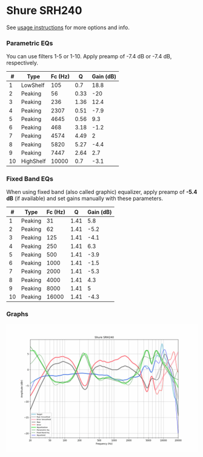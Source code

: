 # Shure SRH240
See [usage instructions](https://github.com/jaakkopasanen/AutoEq#usage) for more options and info.

### Parametric EQs
You can use filters 1-5 or 1-10. Apply preamp of -7.4 dB or -7.4 dB, respectively.

|   # | Type      |   Fc (Hz) |    Q |   Gain (dB) |
|-----|-----------|-----------|------|-------------|
|   1 | LowShelf  |       105 | 0.7  |        18.8 |
|   2 | Peaking   |        56 | 0.33 |       -20   |
|   3 | Peaking   |       236 | 1.36 |        12.4 |
|   4 | Peaking   |      2307 | 0.51 |        -7.9 |
|   5 | Peaking   |      4645 | 0.56 |         9.3 |
|   6 | Peaking   |       468 | 3.18 |        -1.2 |
|   7 | Peaking   |      4574 | 4.49 |         2   |
|   8 | Peaking   |      5820 | 5.27 |        -4.4 |
|   9 | Peaking   |      7447 | 2.64 |         2.7 |
|  10 | HighShelf |     10000 | 0.7  |        -3.1 |

### Fixed Band EQs
When using fixed band (also called graphic) equalizer, apply preamp of **-5.4 dB** (if available) and set gains manually with these parameters.

|   # | Type    |   Fc (Hz) |    Q |   Gain (dB) |
|-----|---------|-----------|------|-------------|
|   1 | Peaking |        31 | 1.41 |         5.8 |
|   2 | Peaking |        62 | 1.41 |        -5.2 |
|   3 | Peaking |       125 | 1.41 |        -4.1 |
|   4 | Peaking |       250 | 1.41 |         6.3 |
|   5 | Peaking |       500 | 1.41 |        -3.9 |
|   6 | Peaking |      1000 | 1.41 |        -1.5 |
|   7 | Peaking |      2000 | 1.41 |        -5.3 |
|   8 | Peaking |      4000 | 1.41 |         4.3 |
|   9 | Peaking |      8000 | 1.41 |         5   |
|  10 | Peaking |     16000 | 1.41 |        -4.3 |

### Graphs
![](./Shure%20SRH240.png)
